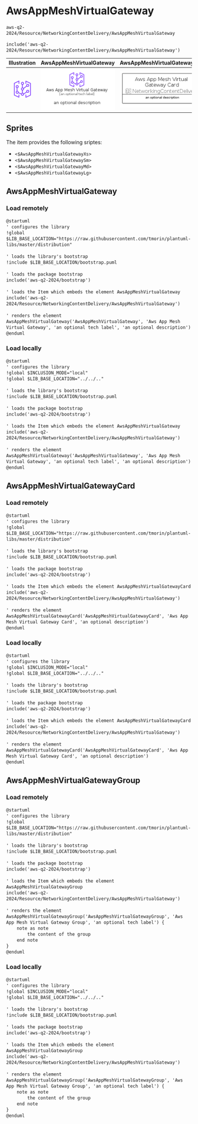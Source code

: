 # AwsAppMeshVirtualGateway


```text
aws-q2-2024/Resource/NetworkingContentDelivery/AwsAppMeshVirtualGateway
```

```text
include('aws-q2-2024/Resource/NetworkingContentDelivery/AwsAppMeshVirtualGateway')
```



| Illustration | AwsAppMeshVirtualGateway | AwsAppMeshVirtualGatewayCard | AwsAppMeshVirtualGatewayGroup |
| :---: | :---: | :---: | :---: |
| ![illustration for Illustration](../../../aws-q2-2024/Resource/NetworkingContentDelivery/AwsAppMeshVirtualGateway.png) | ![illustration for AwsAppMeshVirtualGateway](../../../aws-q2-2024/Resource/NetworkingContentDelivery/AwsAppMeshVirtualGateway.Local.png) | ![illustration for AwsAppMeshVirtualGatewayCard](../../../aws-q2-2024/Resource/NetworkingContentDelivery/AwsAppMeshVirtualGatewayCard.Local.png) | ![illustration for AwsAppMeshVirtualGatewayGroup](../../../aws-q2-2024/Resource/NetworkingContentDelivery/AwsAppMeshVirtualGatewayGroup.Local.png) |



## Sprites
The item provides the following sriptes:

- `<$AwsAppMeshVirtualGatewayXs>`
- `<$AwsAppMeshVirtualGatewaySm>`
- `<$AwsAppMeshVirtualGatewayMd>`
- `<$AwsAppMeshVirtualGatewayLg>`





## AwsAppMeshVirtualGateway

### Load remotely
```plantuml
@startuml
' configures the library
!global $LIB_BASE_LOCATION="https://raw.githubusercontent.com/tmorin/plantuml-libs/master/distribution"

' loads the library's bootstrap
!include $LIB_BASE_LOCATION/bootstrap.puml

' loads the package bootstrap
include('aws-q2-2024/bootstrap')

' loads the Item which embeds the element AwsAppMeshVirtualGateway
include('aws-q2-2024/Resource/NetworkingContentDelivery/AwsAppMeshVirtualGateway')

' renders the element
AwsAppMeshVirtualGateway('AwsAppMeshVirtualGateway', 'Aws App Mesh Virtual Gateway', 'an optional tech label', 'an optional description')
@enduml
```

### Load locally
```plantuml
@startuml
' configures the library
!global $INCLUSION_MODE="local"
!global $LIB_BASE_LOCATION="../../.."

' loads the library's bootstrap
!include $LIB_BASE_LOCATION/bootstrap.puml

' loads the package bootstrap
include('aws-q2-2024/bootstrap')

' loads the Item which embeds the element AwsAppMeshVirtualGateway
include('aws-q2-2024/Resource/NetworkingContentDelivery/AwsAppMeshVirtualGateway')

' renders the element
AwsAppMeshVirtualGateway('AwsAppMeshVirtualGateway', 'Aws App Mesh Virtual Gateway', 'an optional tech label', 'an optional description')
@enduml
```

## AwsAppMeshVirtualGatewayCard

### Load remotely
```plantuml
@startuml
' configures the library
!global $LIB_BASE_LOCATION="https://raw.githubusercontent.com/tmorin/plantuml-libs/master/distribution"

' loads the library's bootstrap
!include $LIB_BASE_LOCATION/bootstrap.puml

' loads the package bootstrap
include('aws-q2-2024/bootstrap')

' loads the Item which embeds the element AwsAppMeshVirtualGatewayCard
include('aws-q2-2024/Resource/NetworkingContentDelivery/AwsAppMeshVirtualGateway')

' renders the element
AwsAppMeshVirtualGatewayCard('AwsAppMeshVirtualGatewayCard', 'Aws App Mesh Virtual Gateway Card', 'an optional description')
@enduml
```

### Load locally
```plantuml
@startuml
' configures the library
!global $INCLUSION_MODE="local"
!global $LIB_BASE_LOCATION="../../.."

' loads the library's bootstrap
!include $LIB_BASE_LOCATION/bootstrap.puml

' loads the package bootstrap
include('aws-q2-2024/bootstrap')

' loads the Item which embeds the element AwsAppMeshVirtualGatewayCard
include('aws-q2-2024/Resource/NetworkingContentDelivery/AwsAppMeshVirtualGateway')

' renders the element
AwsAppMeshVirtualGatewayCard('AwsAppMeshVirtualGatewayCard', 'Aws App Mesh Virtual Gateway Card', 'an optional description')
@enduml
```

## AwsAppMeshVirtualGatewayGroup

### Load remotely
```plantuml
@startuml
' configures the library
!global $LIB_BASE_LOCATION="https://raw.githubusercontent.com/tmorin/plantuml-libs/master/distribution"

' loads the library's bootstrap
!include $LIB_BASE_LOCATION/bootstrap.puml

' loads the package bootstrap
include('aws-q2-2024/bootstrap')

' loads the Item which embeds the element AwsAppMeshVirtualGatewayGroup
include('aws-q2-2024/Resource/NetworkingContentDelivery/AwsAppMeshVirtualGateway')

' renders the element
AwsAppMeshVirtualGatewayGroup('AwsAppMeshVirtualGatewayGroup', 'Aws App Mesh Virtual Gateway Group', 'an optional tech label') {
    note as note
        the content of the group
    end note
}
@enduml
```

### Load locally
```plantuml
@startuml
' configures the library
!global $INCLUSION_MODE="local"
!global $LIB_BASE_LOCATION="../../.."

' loads the library's bootstrap
!include $LIB_BASE_LOCATION/bootstrap.puml

' loads the package bootstrap
include('aws-q2-2024/bootstrap')

' loads the Item which embeds the element AwsAppMeshVirtualGatewayGroup
include('aws-q2-2024/Resource/NetworkingContentDelivery/AwsAppMeshVirtualGateway')

' renders the element
AwsAppMeshVirtualGatewayGroup('AwsAppMeshVirtualGatewayGroup', 'Aws App Mesh Virtual Gateway Group', 'an optional tech label') {
    note as note
        the content of the group
    end note
}
@enduml
```

